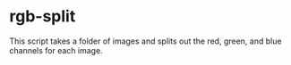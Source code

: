 # rgb-split
This script takes a folder of images and splits out the red, green, and blue channels for each image.

